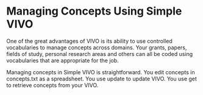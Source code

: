 # Managing Concepts Using Simple VIVO

One of the great advantages of VIVO is its ability to use controlled vocabularies to manage concepts across domains.
Your grants, papers, fields of study, personal research areas and others can all be coded using vocabularies that are
appropriate for the job.

Managing concepts in Simple VIVO is straightforward.  You edit concepts in concepts.txt as a spreadsheet.  You use
update to update VIVO.  You use get to retrieve concepts from your VIVO.